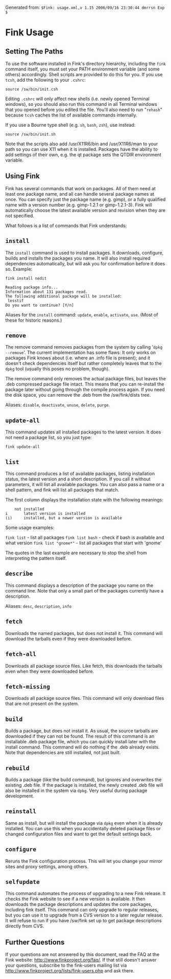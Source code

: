 Generated from: `$Fink: usage.xml,v 1.15 2006/09/16 23:30:44 dmrrsn Exp $`

Fink Usage
============

Setting The Paths
-------------------
To use the software installed in Fink's directory hierarchy, including the `fink` command itself, you must set your PATH environment variable (and some others) accordingly. Shell scripts are provided to do this for you. If you use `tcsh`, add the following to your `.cshrc`:

    source /sw/bin/init.csh

Editing `.cshrc` will only affect new shells (i.e. newly opened Terminal windows), so you should also run this command in all Terminal windows that you opened before you edited the file. You'll also need to run "`rehash`" because `tcsh` caches the list of available commands internally.

If you use a Bourne type shell (e.g. `sh`, `bash`, `zsh`), use instead:

    source /sw/bin/init.sh

Note that the scripts also add /usr/X11R6/bin and /usr/X11R6/man to your path so you can use X11 when it is installed. Packages have the ability to add settings of their own, e.g. the qt package sets the QTDIR environment variable.


Using Fink
------------
Fink has several commands that work on packages. All of them need at least one package name, and all can handle several package names at once. You can specify just the package name (e.g. gimp), or a fully qualified name with a version number (e.g. gimp-1.2.1 or gimp-1.2.1-3). Fink will automatically choose the latest available version and revision when they are not specified.

What follows is a list of commands that Fink understands:


`install`
---------
The `install` command is used to install packages. It downloads, configure, builds and installs the packages you name. It will also install required dependencies automatically, but will ask you for confirmation before it does so. Example:

    fink install nedit

    Reading package info...
    Information about 131 packages read.
    The following additional package will be installed:
     lesstif
    Do you want to continue? [Y/n]

Aliases for the `install` command: `update`, `enable`, `activate`, `use`. (Most of these for historic reasons.)


`remove`
--------
The remove command removes packages from the system by calling '`dpkg --remove`'. The current implementation has some flaws: It only works on packages Fink knows about (i.e. where an .info file is present); and it doesn't check dependencies itself but rather completely leaves that to the `dpkg` tool (usually this poses no problem, though).

The remove command only removes the actual package files, but leaves the .deb compressed package file intact. This means that you can re-install the package later without going through the compile process again. If you need the disk space, you can remove the .deb from the /sw/fink/dists tree.

Aliases: `disable`, `deactivate`, `unuse`, `delete`, `purge`.


`update-all`
------------
This command updates all installed packages to the latest version. It does not need a package list, so you just type:

    fink update-all


`list`
------
This command produces a list of available packages, listing installation status, the latest version and a short description. If you call it without parameters, it will list all available packages. You can also pass a name or a shell pattern, and fink will list all packages that match.

The first column displays the installation state with the following meanings:

   		not installed
   	i   	latest version is installed
   	(i)  	installed, but a newer version is available

Some usage examples:

   `fink list`            - list all packages
   `fink list bash`       - check if bash is available and what version
   `fink list "gnome*"`   - list all packages that start with 'gnome'

The quotes in the last example are necessary to stop the shell from interpreting the pattern itself.


`describe`
----------
This command displays a description of the package you name on the command line. Note that only a small part of the packages currently have a description.

Aliases: `desc`, `description`, `info`


`fetch`
-------
Downloads the named packages, but does not install it. This command will download the tarballs even if they were downloaded before.


`fetch-all`
-----------
Downloads all package source files. Like fetch, this downloads the tarballs even when they were downloaded before.


`fetch-missing`
---------------
Downloads all package source files. This command will only download files that are not present on the system.


`build`
-------
Builds a package, but does not install it. As usual, the source tarballs are downloaded if they can not be found. The result of this command is an installable .deb package file, which you can quickly install later with the install command. This command will do nothing if the .deb already exists. Note that dependencies are still installed, not just built.


`rebuild`
---------
Builds a package (like the build command), but ignores and overwrites the existing .deb file. If the package is installed, the newly created .deb file will also be installed in the system via `dpkg`. Very useful during package development.


`reinstall`
-----------
Same as install, but will install the package via `dpkg` even when it is already installed. You can use this when you accidentally deleted package files or changed configuration files and want to get the default settings back.


`configure`
-----------
Reruns the Fink configuration process. This will let you change your mirror sites and proxy settings, among others.


`selfupdate`
------------
This command automates the process of upgrading to a new Fink release. It checks the Fink website to see if a new version is available. It then downloads the package descriptions and updates the core packages, including fink itself. This command can only upgrade to regular releases, but you can use it to upgrade from a CVS version to a later regular release. It will refuse to run if you have /sw/fink set up to get package descriptions directly from CVS.


 Further Questions
-------------------
If your questions are not answered by this document, read the FAQ at the Fink website: <http://www.finkproject.org/faq/>. If that still doesn't answer your questions, subscribe to the fink-users mailing list via <http://www.finkproject.org/lists/fink-users.php> and ask there.

